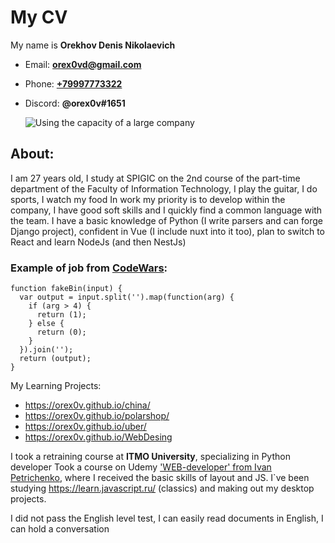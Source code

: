# My CV

My name is **Orekhov Denis Nikolaevich**

- Email: **[orex0vd@gmail.com](mailto:orex0vd@gmail.com)**
- Phone: **[+79997773322](tel:79997773322)**
- Discord: **@orex0v#1651**

  ![Using the capacity of a large company](https://sun9-west.userapi.com/sun9-69/s/v1/if2/Fm_MlebCS-z0LNklWKhSBjR7jlq6Sl0-rHP-DG-TR_W2c-xpBSuzrwa0wG9QUzBTP0d9CNPkR7cPzNsagJd20flX.jpg?size=200x200&quality=96&crop=4,4,971,971&ava=1)

## About:

I am 27 years old, I study at SPIGIC on the 2nd course of the part-time department of the Faculty of Information Technology, I play the guitar, I do sports, I watch my food
In work my priority is to develop within the company, I have good soft skills and I quickly find a common language with the team.
I have a basic knowledge of Python (I write parsers and can forge Django project), confident in Vue (I include nuxt into it too), plan to switch to React and learn NodeJs (and then NestJs)

### Example of job from [CodeWars](https://www.codewars.com/kata/57eae65a4321032ce000002d):

```
function fakeBin(input) {
  var output = input.split('').map(function(arg) {
    if (arg > 4) {
      return (1);
    } else {
      return (0);
    }
  }).join('');
  return (output);
}
```

My Learning Projects:

- https://orex0v.github.io/china/
- https://orex0v.github.io/polarshop/
- https://orex0v.github.io/uber/
- https://orex0v.github.io/WebDesing

I took a retraining course at **ITMO University**, specializing in Python developer
Took a course on Udemy ['WEB-developer' from Ivan Petrichenko](https://www.udemy.com/share/101WvE3@a2qTRdgoM9wwXLdFMGlNqRmUewUXOW10egRNmFDX8WdDjb5rTSxzAqVfu2CR6ab9/), where I received the basic skills of layout and JS.
I`ve been studying https://learn.javascript.ru/ (classics) and making out my desktop projects.

I did not pass the English level test, I can easily read documents in English, I can hold a conversation
